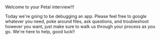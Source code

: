 Welcome to your Petal interview!!!

Today we're going to be debugging an app.  Please feel free to google whatever you need, poke around files, ask questions, and troubleshoot however you want, just make sure to walk us through your process as you go.  We're here to help, good luck!!
